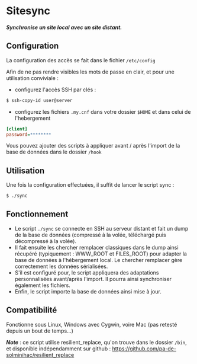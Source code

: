 Sitesync
===

***Synchronise un site local avec un site distant.***

Configuration
---

La configuration des accès se fait dans le fichier ```/etc/config```

Afin de ne pas rendre visibles les mots de passe en clair, et pour une utilisation conviviale :

* configurez l'accès SSH par clés :

```bash
$ ssh-copy-id user@server
```

* configurez les fichiers ```.my.cnf``` dans votre dossier ```$HOME``` et dans celui de l'hebergement

```ini
[client]
password=********
```

Vous pouvez ajouter des scripts à appliquer avant / après l'import de la base de données dans le dossier ```/hook```

Utilisation
---

Une fois la configuration effectuées, il suffit de lancer le script sync :

```bash
$ ./sync
```

Fonctionnement
---

* Le script ```./sync``` se connecte en SSH au serveur distant et fait un dump de la base de données (compressé à la volée, téléchargé puis décompressé à la volée).
* Il fait ensuite les chercher remplacer classiques dans le dump ainsi récupéré (typiquement : WWW_ROOT et FILES_ROOT) pour adapter la base de données à l'hébergement local. Le chercher remplacer gère correctement les données sérialisées.
* S'il est configuré pour, le script appliquera des adaptations personnalisées avant/après l'import. Il pourra ainsi synchroniser également les fichiers.
* Enfin, le script importe la base de données ainsi mise à jour.

Compatibilité
---

Fonctionne sous Linux, Windows avec Cygwin, voire Mac (pas retesté depuis un bout de temps...)

***Note*** : ce script utilise resilient_replace, qu'on trouve dans le dossier ```/bin```, et disponible indépendamment sur github :
https://github.com/pa-de-solminihac/resilient_replace
